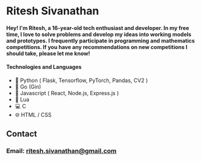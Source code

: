 # Ritesh Sivanathan
#### Hey! I'm Ritesh, a 16-year-old tech enthusiast and developer. In my free time, I love to solve problems and develop my ideas into working models and prototypes. I frequently participate in programming and mathematics competitions. If you have any recommendations on new competitions I should take, please let me know!

#### Technologies and Languages

- 🐍 Python ( Flask, Tensorflow, PyTorch, Pandas, CV2 )
- 💨 Go (Gin)
- 📜 Javascript ( React, Node.js, Express.js )
- 🔵 Lua
- 💻 C
- 🌐 HTML / CSS

## Contact
### Email: ritesh.sivanathan@gmail.com
